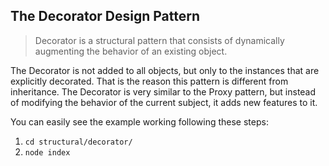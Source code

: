 ## The Decorator Design Pattern

> Decorator is a structural pattern that consists of dynamically augmenting the
behavior of an existing object.

The Decorator is not added to all objects, but only to the instances that are explicitly decorated. That is the reason this pattern is different from inheritance. The Decorator is very similar to the Proxy pattern, but instead of modifying the behavior of the current subject, it adds new features to it.

You can easily see the example working following these steps: 
1. `cd structural/decorator/`
2. `node index`